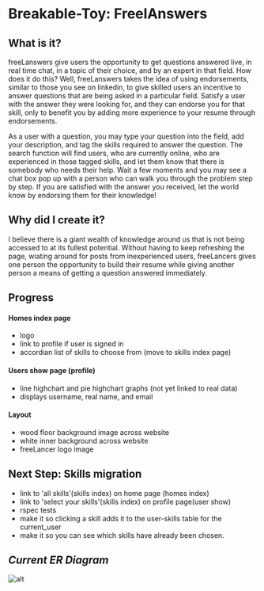 # Breakable-Toy: FreelAnswers

## What is it?
freeLanswers give users the opportunity to get questions answered live, in real time chat, in a topic of their choice, and by an expert in that field. How does it do this? Well, freeLanswers takes the idea of using endorsements, similar to those you see on linkedin, to give skilled users an incentive to answer questions that are being asked in a particular field. Satisfy a user with the answer they were looking for, and they can endorse you for that skill, only to benefit you by adding more experience to your resume through endorsements.

As a user with a question, you may type your question into the field, add your description, and tag the skills required to answer the question. The search function will find users, who are currently online, who are experienced in those tagged skills, and let them know that there is somebody who needs their help. Wait a few moments and you may see a chat box pop up with a person who can walk you through the problem step by step. If you are satisfied with the answer you received, let the world know by endorsing them for their knowledge!

## Why did I create it?
I believe there is a giant wealth of knowledge around us that is not being accessed to at its fullest potential. Without having to keep refreshing the page, wiating around for posts from inexperienced users, freeLancers gives one person the opportunity to build their resume while giving another person a means of getting a question answered immediately.

## Progress
#### Homes index page
- logo
- link to profile if user is signed in
- accordian list of skills to choose from (move to skills index page)

#### Users show page (profile)
- line highchart and pie highchart graphs (not yet linked to real data)
- displays username, real name, and email

#### Layout
- wood floor background image across website
- white inner background across website
- freeLancer logo image

## Next Step: Skills migration
- link to 'all skills'(skills index) on home page (homes index)
- link to 'select your skills'(skills index) on profile page(user show)
- rspec tests
- make it so clicking a skill adds it to the user-skills table for the current_user
- make it so you can see which skills have already been chosen.

## _Current ER Diagram_
![alt](http://i.imgur.com/2K6eoij.png)
